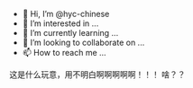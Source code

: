- 👋 Hi, I’m @hyc-chinese
- 👀 I’m interested in ...
- 🌱 I’m currently learning ...
- 💞️ I’m looking to collaborate on ...
- 📫 How to reach me ...

<!---
hyc-chinese/hyc-chinese is a ✨ special ✨ repository because its `README.md` (this file) appears on your GitHub profile.
You can click the Preview link to take a look at your changes.
--->
这是什么玩意，用不明白啊啊啊啊啊！！！
啥？？
